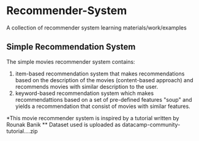 # Recommender-System
A collection of recommender system learning materials/work/examples 

## Simple Recommendation System
The simple movies recommender system contains: 
1) item-based recommendation system that makes recommendations based on the description of the movies (content-based approach) and recommends movies with similar description to the user. 
2) keyword-based recommendation system which makes recommendattions based on a set of pre-defined features "soup" and yields a recommendation that consist of movies with similar features.


*This movie recommender system is inspired by a tutorial written by Rounak Banik
** Dataset used is uploaded as datacamp-community-tutorial....zip

